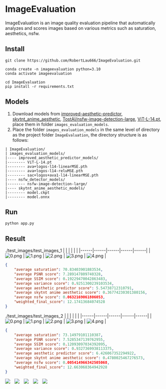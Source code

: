 # ImageEvaluation
ImageEvaluation is an image quality evaluation pipeline that automatically analyzes and scores images based on various metrics such as saturation, aesthetics, nsfw. 
## Install
```shell
git clone https://github.com/RobertLau666/ImageEvaluation.git

conda create -n imageevaluation python=3.10
conda activate imageevaluation

cd ImageEvaluation
pip install -r requirements.txt
```
## Models
1. Download models from [improved-aesthetic-predictor](https://github.com/christophschuhmann/improved-aesthetic-predictor), [skytnt_anime_aesthetic](https://huggingface.co/skytnt/anime-aesthetic/tree/main), [TostAI/nsfw-image-detection-large](https://huggingface.co/TostAI/nsfw-image-detection-large/tree/main), [ViT-L-14.pt](https://openaipublic.azureedge.net/clip/models/b8cca3fd41ae0c99ba7e8951adf17d267cdb84cd88be6f7c2e0eca1737a03836/ViT-L-14.pt), place them in folder ```images_evaluation_models```.
2. Place the folder ```images_evaluation_models``` in the same level of directory as the project folder ```ImageEvaluation```, the directory structure is as follows:
```
| ImageEvaluation/
| images_evaluation_models/
|---- improved_aesthetic_predictor_models/
|-------- ViT-L-14.pt
|-------- ava+logos-l14-linearMSE.pth
|-------- ava+logos-l14-reluMSE.pth
|-------- sac+logos+ava1-l14-linearMSE.pth
|---- nsfw_detector_models/
|-------- nsfw-image-detection-large/
|---- skytnt_anime_aesthetic_models/
|-------- model.ckpt
|-------- model.onnx
```
## Run
```
python app.py
```
## Result
./test_images/test_images_1
|  |  |  |  |  |
|------|------|------|------|------|
| ![0.png](test_images/test_images_1/0.png) | ![1.png](test_images/test_images_1/1.png) | ![2.png](test_images/test_images_1/2.png) | ![3.png](test_images/test_images_1/3.png) | ![4.png](test_images/test_images_1/4.png) | 
```json
{
    "average saturation": 70.83403901883534,
    "average PSNR score": 7.289147809740328,
    "average SSIM score": 0.19229470042863483,
    "average variance score": 0.9251300239103534,
    "average aesthetic predictor score": 5.54738712310791,
    "average skytnt anime aesthetic score": 0.36774230301380156,
    "average nsfw score": 0.0632169061806053,
    "weighted_final_score": 12.17413684074528
}
```

./test_images/test_images_2
|  |  |  |  |  |
|------|------|------|------|------|
| ![0.png](test_images/test_images_2/0.png) | ![1.png](test_images/test_images_2/1.png) | ![2.png](test_images/test_images_2/2.png) | ![3.png](test_images/test_images_2/3.png) | ![4.png](test_images/test_images_2/4.png) | 
```json
{
    "average saturation": 73.14979101110387,
    "average PSNR score": 7.5285347139762955,
    "average SSIM score": 0.12093097034392095,
    "average variance score": 0.9327369938113375,
    "average aesthetic predictor score": 6.426067352294922,
    "average skytnt anime aesthetic score": 0.4780025467276573,
    "average nsfw score": 0.005414966342505068,
    "weighted_final_score": 12.663068364942928
}
```
<div style="white-space: nowrap;">
    <img src="test_images/test_images_1/0.png" style="display: inline-block; margin-right: 10px; max-width: 100%; height: auto;">
    <img src="test_images/test_images_1/1.png" style="display: inline-block; margin-right: 10px; max-width: 100%; height: auto;">
    <img src="test_images/test_images_1/2.png" style="display: inline-block; margin-right: 10px; max-width: 100%; height: auto;">
    <img src="test_images/test_images_1/3.png" style="display: inline-block; margin-right: 10px; max-width: 100%; height: auto;">
    <img src="test_images/test_images_1/4.png" style="display: inline-block; max-width: 100%; height: auto;">
</div>
